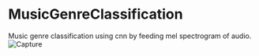 # MusicGenreClassification
Music genre classification using cnn by feeding mel spectrogram of audio.
![Capture](https://user-images.githubusercontent.com/11677592/56098321-f4a9c300-5f1c-11e9-91ea-03f5acd1a6f8.JPG)

